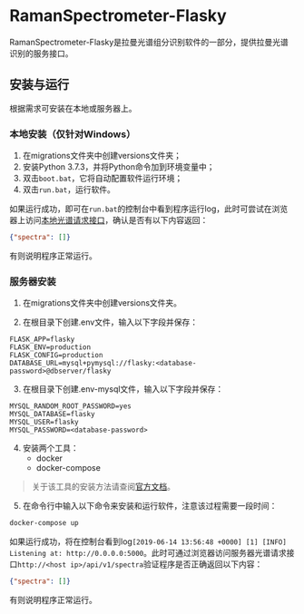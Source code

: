 # RamanSpectrometer-Flasky

RamanSpectrometer-Flasky是拉曼光谱组分识别软件的一部分，提供拉曼光谱识别的服务接口。

## 安装与运行
根据需求可安装在本地或服务器上。

### 本地安装（仅针对Windows）
1. 在migrations文件夹中创建versions文件夹；
2. 安装Python 3.7.3，并将Python命令加到环境变量中；
3. 双击`boot.bat`，它将自动配置软件运行环境；
4. 双击`run.bat`，运行软件。

如果运行成功，即可在`run.bat`的控制台中看到程序运行log，此时可尝试在浏览器上访问[本地光谱请求接口](http://localhost:5000/api/v1/spectra)，确认是否有以下内容返回：
```json
{"spectra": []}
```
有则说明程序正常运行。

### 服务器安装
1. 在migrations文件夹中创建versions文件夹。

2. 在根目录下创建.env文件，输入以下字段并保存：
```
FLASK_APP=flasky
FLASK_ENV=production
FLASK_CONFIG=production
DATABASE_URL=mysql+pymysql://flasky:<database-password>@dbserver/flasky
```

3. 在根目录下创建.env-mysql文件，输入以下字段并保存：
```
MYSQL_RANDOM_ROOT_PASSWORD=yes
MYSQL_DATABASE=flasky
MYSQL_USER=flasky
MYSQL_PASSWORD=<database-password>
```

4. 安装两个工具：
     - docker
     - docker-compose

> 关于该工具的安装方法请查阅[官方文档](https://docs.docker.com/install/)。

5. 在命令行中输入以下命令来安装和运行软件，注意该过程需要一段时间：
```bash
docker-compose up
```

如果运行成功，将在控制台看到log`[2019-06-14 13:56:48 +0000] [1] [INFO] Listening at: http://0.0.0.0:5000`。此时可通过浏览器访问服务器光谱请求接口`http://<host ip>/api/v1/spectra`验证程序是否正确返回以下内容：
```json
{"spectra": []}
```
有则说明程序正常运行。
